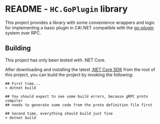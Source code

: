 # README - `HC.GoPlugin` library

This project provides a library with some convenience wrappers and
logic for implementing a basic plugin in C#/.NET compatible with the
[go-plugin](https://github.com/hashicorp/go-plugin) system over RPC.

## Building

This project has only been tested with .NET Core.

After downloading and installing the latest [.NET Core SDK](https://dotnet.microsoft.com/download)
from the root of this project, you can build the project by invoking the following:

```pwsh
## First time...
> dotnet build

## You should expect to see some build errors, because gRPC proto compiler
## needs to generate some code from the proto definition file first

## Second time, everything should build just fine
> dotnet build
```
